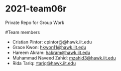 # 2021-team06r
Private Repo for Group Work

#Team members
* Cristian Pintor: cpintor@@hawk.iit.edu
* Grace Kwon: hkwon11@hawk.iit.edu
* Hareem Akram: hakram@hawk.iit.edu
* Muhammad Naveed Zahid: mzahid3@hawk.iit.edu
* Rida Tariq: rtariq@hawk.iit.edu